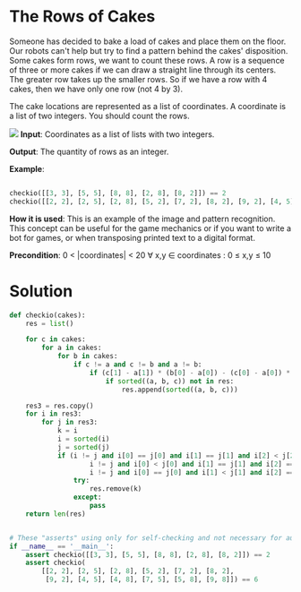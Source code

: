 # The Rows of Cakes

Someone has decided to bake a load of cakes and place them on the floor. Our robots can't help but try to find a pattern
behind the cakes' disposition. Some cakes form rows, we want to count these rows. A row is a sequence of three or more
cakes if we can draw a straight line through its centers. The greater row takes up the smaller rows. So if we have a row
with 4 cakes, then we have only one row (not 4 by 3).

The cake locations are represented as a list of coordinates. A coordinate is a list of two integers. You should count
the rows.

![](https://d17mnqrx9pmt3e.cloudfront.net/media/missions/media/3a217113067647379f960724833aab50/cakes-rows.png)
**Input**: Сoordinates as a list of lists with two integers.

**Output**: The quantity of rows as an integer.

**Example**:

```python

checkio([[3, 3], [5, 5], [8, 8], [2, 8], [8, 2]]) == 2
checkio([[2, 2], [2, 5], [2, 8], [5, 2], [7, 2], [8, 2], [9, 2], [4, 5], [4, 8], [7, 5], [5, 8], [9, 8]]) == 6

```

**How it is used**: This is an example of the image and pattern recognition. This concept can be useful for the game
mechanics or if you want to write a bot for games, or when transposing printed text to a digital format.

**Precondition**: 0 < |coordinates| < 20
∀ x,y ∈ coordinates : 0 ≤ x,y ≤ 10

# Solution

```python
def checkio(cakes):
    res = list()

    for c in cakes:
        for a in cakes:
            for b in cakes:
                if c != a and c != b and a != b:
                    if (c[1] - a[1]) * (b[0] - a[0]) - (c[0] - a[0]) * (b[1] - a[1]) == 0:
                        if sorted((a, b, c)) not in res:
                            res.append(sorted((a, b, c)))

    res3 = res.copy()
    for i in res3:
        for j in res3:
            k = i
            i = sorted(i)
            j = sorted(j)
            if (i != j and i[0] == j[0] and i[1] == j[1] and i[2] < j[2]) or (
                    i != j and i[0] < j[0] and i[1] == j[1] and i[2] == j[2]) or (
                    i != j and i[0] == j[0] and i[1] < j[1] and i[2] == j[2]):
                try:
                    res.remove(k)
                except:
                    pass
    return len(res)


# These "asserts" using only for self-checking and not necessary for auto-testing
if __name__ == '__main__':
    assert checkio([[3, 3], [5, 5], [8, 8], [2, 8], [8, 2]]) == 2
    assert checkio(
        [[2, 2], [2, 5], [2, 8], [5, 2], [7, 2], [8, 2],
         [9, 2], [4, 5], [4, 8], [7, 5], [5, 8], [9, 8]]) == 6

```